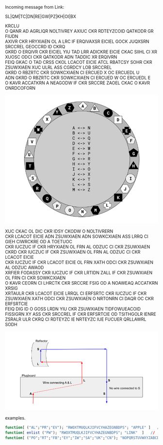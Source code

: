 Incoming message from Link:
<!-- Translated text
HETSU
I MADE AN AWESOME DISCOVERY ABOUT THE ENCRYPTION MACHINE WE FOUND
ABOVE THE KEYBOARD IS A SET OF REMOVABLE ROTORS WITH JUMBLED LETTERS WRITTEN ON THEM
WHEN I REMOVE THE ROTORS YOU CAN SEE ANOTHER ROTOR THAT LOOKS TO BE BUILT INTO THE MACHINE AND CANNOT BE REMOVED
FROM WHAT I CAN TELL THIS STATIC ROTOR ACTS EXACTLY LIKE THE PLUGBOARD BUT USES ALL TWENTY SIX LETTERS
WHEN I EXPECT THE LIGHTBOARD TO RETURN B IT RETURNS U
AND WHEN I EXPECT THE LIGHTBOARD TO RETURN G IT RETURNS R
I HAVE ATTACHED A DRAWING OF THE LETTER PAIRS THAT I HAVE IDENTIFIED
BUT THAT IS NOT THE ONLY THING I DISCOVERED
THE STATIC ROTOR AND PLUGBOARD AND LIGHTBOARD ALL SEEM TO WORK TOGETHER IN A CIRCUIT
THE OUTPUT OF THE KEYBOARD IS FED AS INPUT TO THE PLUGBOARD
THEN THE OUTPUT OF THE PLUGBOARD IS FED AS INPUT TO THE STATIC ROTOR
THE OUTPUT OF THE STATIC ROTOR IS FED BACK INTO THE PLUGBOARD AS INPUT AGAIN 
BEFORE FINALLY THE OUTPUT OF THE SECOND PASS OF THE PLUGBOARD IS FED TO THE LIGHTBOARD
I HAVE TRIED TO SKETCH THE LETTER FLOW IN A DIAGRAM ATTACHED BELOW
BECAUSE THE STATIC ROTOR SEEMS TO REFLECT THE OUTPUT OF THE PLUGBOARD BACK INTO THE PLUGBOARD I DECIDED TO NAME IT THE REFLECTOR
FROM NOW ON I WILL SEND YOU THE PLUGBOARD CONFIGURATION FOLLOWED BY ALL THE LETTERS OF THE REFLECTOR IN CLOCKWISE ORDER 
PLEASE USE THEM TO ENCRYPT OR DECRYPT OUR FUTURE MESSAGES
LINK
-->

SL|QM|TC|DN|RE|GW|PZ|KH|OI|BX

KRCLU</br>
O QANR AD AGRLIQR NOLTIVREY AXIUC CKR RDTEYZCOID QATKODR GR FIUDN</br>
AXIVR CKR HRYXIAEN OL A LRC IF ERQIVAXSR EICIEL GOCK JUQXSRN SRCCREL GEOCCRD ID CKRQ</br>
GKRD O ERQIVR CKR EICIEL YIU TAD LRR ADICKRE EICIE CKAC SIIHL CI XR XUOSC ODCI CKR QATKODR ADN TADDIC XR ERQIVRN</br>
FEIQ GKAC O TAD CRSS CKOL LCACOT EICIE ATCL RBATCSY SOHR CKR ZSUWXIAEN XUC ULRL ASS CGRDCY LOB SRCCREL</br>
GKRD O RBZRTC CKR SOWKCXIAEN CI ERCUED X OC ERCUEDL U</br>
ADN GKRD O RBZRTC CKR SOWKCXIAEN CI ERCUED W OC ERCUEDL E</br>
O KAVR ACCATKRN A NEAGODW IF CKR SRCCRE ZAOEL CKAC O KAVR ONRDCOFORN</br>

![reflector-image](/images/reflector-image.png)

XUC CKAC OL DIC CKR IDSY CKODW O NOLTIVRERN</br>
CKR LCACOT EICIE ADN ZSUWXIAEN ADN SOWKCXIAEN ASS LRRQ CI GIEH CIWRCKRE OD A TOETUOC</br>
CKR IUCZUC IF CKR HRYXIAEN OL FRN AL ODZUC CI CKR ZSUWXIAEN</br>
CKRD CKR IUCZUC IF CKR ZSUWXIAEN OL FRN AL ODZUC CI CKR LCACOT EICIE</br>
CKR IUCZUC IF CKR LCACOT EICIE OL FRN XATH ODCI CKR ZSUWXIAEN AL ODZUC AWAOD </br>
XRFIER FODASSY CKR IUCZUC IF CKR LRTIDN ZALL IF CKR ZSUWXIAEN OL FRN CI CKR SOWKCXIAEN</br>
O KAVR CEORN CI LHRCTK CKR SRCCRE FSIG OD A NOAWEAQ ACCATKRN XRSIG</br>
XRTAULR CKR LCACOT EICIE LRRQL CI ERFSRTC CKR IUCZUC IF CKR ZSUWXIAEN XATH ODCI CKR ZSUWXIAEN O NRTONRN CI DAQR OC CKR ERFSRTCIE</br>
FEIQ DIG ID O GOSS LRDN YIU CKR ZSUWXIAEN TIDFOWUEACOID FISSIGRN XY ASS CKR SRCCREL IF CKR ERFSRTCIE OD TSITHGOLR IENRE </br>
ZSRALR ULR CKRQ CI RDTEYZC IE NRTEYZC IUE FUCUER QRLLAWRL</br>
SODH</br>

![reflector-flow](/images/reflector-flow.png)

examples.
``` q
function[ ("AL";"PR";"EV"); "RWOXTMUQLKJIFVCYHAZEGNBDPS"; "APPLE" ]   //   "ILLPN"
function[ enlist ("PW"); "RWOXTMUQLKJIFVCYHAZEGNBDPS"; "LINK"  ]   //  "ILVJ"
function[ ("PO";"RT";"FB";"EY";"IW";"SA";"UK";"CN"); "NOPQRSTUVWXYZABCDEFGHIJKLM"; "LOSGTFYJNO JC PXO" ]  //  "ENCRYPTION IS FUN"
```

